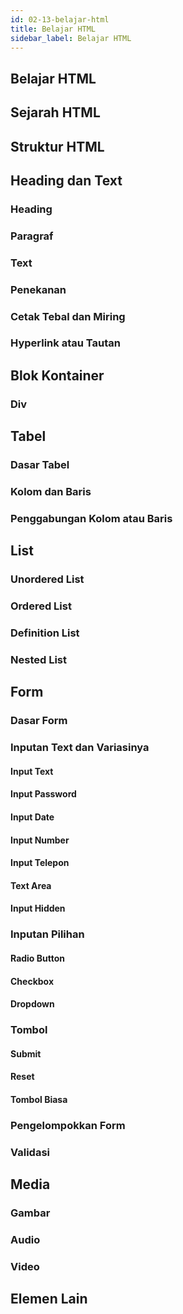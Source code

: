 ```yaml
---
id: 02-13-belajar-html
title: Belajar HTML
sidebar_label: Belajar HTML
---
```


## Belajar HTML

## Sejarah HTML

## Struktur HTML

## Heading dan Text

### Heading

### Paragraf

### Text

### Penekanan

### Cetak Tebal dan Miring

### Hyperlink atau Tautan

## Blok Kontainer

### Div

## Tabel

### Dasar Tabel

### Kolom dan Baris

### Penggabungan Kolom atau Baris

## List

### Unordered List

### Ordered List

### Definition List

### Nested List

## Form

### Dasar Form

### Inputan Text dan Variasinya

#### Input Text

#### Input Password

#### Input Date

#### Input Number

#### Input Telepon

#### Text Area

#### Input Hidden

### Inputan Pilihan

#### Radio Button

#### Checkbox

#### Dropdown

### Tombol

#### Submit

#### Reset

#### Tombol Biasa

### Pengelompokkan Form

### Validasi

## Media

### Gambar

### Audio

### Video

## Elemen Lain
